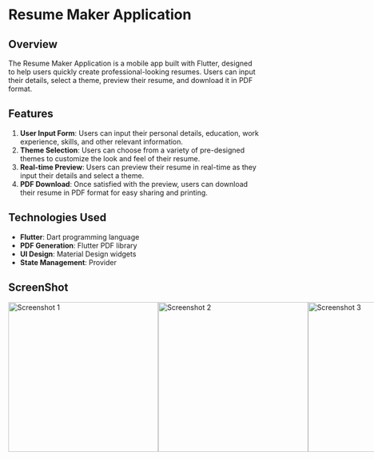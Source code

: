 # Resume Maker Application

## Overview
The Resume Maker Application is a mobile app built with Flutter, designed to help users quickly create professional-looking resumes. Users can input their details, select a theme, preview their resume, and download it in PDF format.

## Features
1. **User Input Form**: Users can input their personal details, education, work experience, skills, and other relevant information.
2. **Theme Selection**: Users can choose from a variety of pre-designed themes to customize the look and feel of their resume.
3. **Real-time Preview**: Users can preview their resume in real-time as they input their details and select a theme.
4. **PDF Download**: Once satisfied with the preview, users can download their resume in PDF format for easy sharing and printing.

## Technologies Used
- **Flutter**: Dart programming language
- **PDF Generation**: Flutter PDF library
- **UI Design**: Material Design widgets
- **State Management**: Provider
  
## ScreenShot 

<div style="display: flex; justify-content: space-between;">
    <img src="https://github.com/BhavikPindoriya/resume_maker/assets/154498968/7238f33d-6f0a-4175-ba93-82d9eacac071" alt="Screenshot 1" width="300">
    <img src="https://github.com/BhavikPindoriya/resume_maker/assets/154498968/610d4dfa-f14e-4d5c-a62f-083d620b58ab" alt="Screenshot 2" width="300">
    <img src="https://github.com/BhavikPindoriya/resume_maker/assets/154498968/86164134-1a99-4b79-ac0d-e7e1d80a0c42" alt="Screenshot 3" width="300">
    <img src="https://github.com/BhavikPindoriya/resume_maker/assets/154498968/f71e606c-1b13-4b77-8934-32c4c60f3edb" alt="Screenshot 4" width="300">
    <img src="https://github.com/BhavikPindoriya/resume_maker/assets/154498968/218f1ebe-885e-448b-99d2-0e1c5dd0b16e" alt="Screenshot 4" width="300">
</div>
